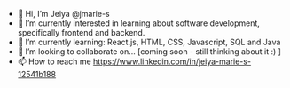 - 👋 Hi, I’m Jeiya @jmarie-s
- 👀 I’m currently interested in learning about software development, specifically frontend and backend.
- 🌱 I’m currently learning: React.js, HTML, CSS, Javascript, SQL and Java
- 💞️ I’m looking to collaborate on... [coming soon - still thinking about it :) ]
- 📫 How to reach me https://www.linkedin.com/in/jeiya-marie-s-12541b188

<!---
jmarie-s/jmarie-s is a ✨ special ✨ repository because its `README.md` (this file) appears on your GitHub profile.
You can click the Preview link to take a look at your changes.
--->
